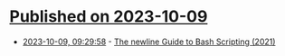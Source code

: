 # [Published on 2023-10-09](index.md)

* [2023-10-09, 09:29:58](https://lobste.rs/s/hst619/newline_guide_bash_scripting_2021) - [The newline Guide to Bash Scripting (2021)](https://www.newline.co/courses/newline-guide-to-bash-scripting)
